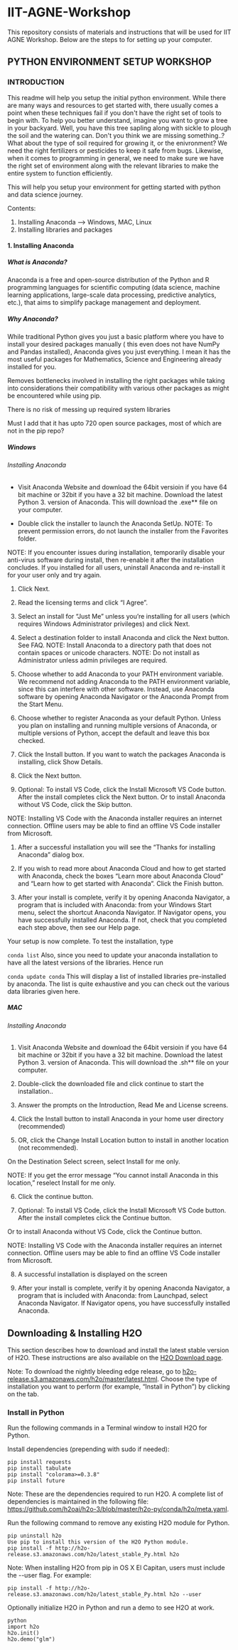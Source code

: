# IIT-AGNE-Workshop
This repository consists of materials and instructions that will be used for IIT AGNE Workshop. Below are the steps to for setting up your computer.

## PYTHON ENVIRONMENT SETUP WORKSHOP
### INTRODUCTION
This readme will help you setup the initial python environment. While there are many ways and resources to get started with, there usually comes a point when these techniques fail if you don't have the right set of tools to begin with. To help you better understand, imagine you want to grow a tree in your backyard. Well, you have this tree sapling along with sickle to plough the soil and the watering can. Don't you think we are missing something..? What about the type of soil required for growing it, or the enivronment? We need the right fertilizers or pesticides to keep it safe from bugs. Likewise, when it comes to programming in general, we need to make sure we have the right set of environment along with the relevant libraries to make the entire system to function efficiently.

This will help you setup your environment for getting started with python and data science journey.

Contents:

1. Installing Anaconda --> Windows, MAC, Linux
2. Installing libraries and packages

#### 1. Installing Anaconda
##### What is Anaconda?
Anaconda is a free and open-source distribution of the Python and R programming languages for scientific computing (data science, machine learning applications, large-scale data processing, predictive analytics, etc.), that aims to simplify package management and deployment.

##### Why Anaconda?
While traditional Python gives you just a basic platform where you have to install your desired packages manually ( this even does not have NumPy and Pandas installed), Anaconda gives you just everything. I mean it has the most useful packages for Mathematics, Science and Engineering already installed for you.

Removes bottlenecks involved in installing the right packages while taking into considerations their compatibility with various other packages as might be encountered while using pip.

There is no risk of messing up required system libraries

Must I add that it has upto 720 open source packages, most of which are not in the pip repo?

##### Windows
###### Installing Anaconda
- Visit Anaconda Website and download the 64bit versioin if you have 64 bit machine or 32bit if you have a 32 bit machine. Download the latest Python 3. version of Anaconda. This will download the .exe** file on your computer.

- Double click the installer to launch the Anaconda SetUp. NOTE: To prevent permission errors, do not launch the installer from the Favorites folder.

NOTE: If you encounter issues during installation, temporarily disable your anti-virus software during install, then re-enable it after the installation concludes. If you installed for all users, uninstall Anaconda and re-install it for your user only and try again.

1. Click Next.

2. Read the licensing terms and click “I Agree”.

3. Select an install for “Just Me” unless you’re installing for all users (which requires Windows Administrator privileges) and click Next.

4. Select a destination folder to install Anaconda and click the Next button. See FAQ. NOTE: Install Anaconda to a directory path that does not contain spaces or unicode characters. NOTE: Do not install as Administrator unless admin privileges are required.

5. Choose whether to add Anaconda to your PATH environment variable. We recommend not adding Anaconda to the PATH environment variable, since this can interfere with other software. Instead, use Anaconda software by opening Anaconda Navigator or the Anaconda Prompt from the Start Menu.

6. Choose whether to register Anaconda as your default Python. Unless you plan on installing and running multiple versions of Anaconda, or multiple versions of Python, accept the default and leave this box checked.

7. Click the Install button. If you want to watch the packages Anaconda is installing, click Show Details.

8. Click the Next button.

9. Optional: To install VS Code, click the Install Microsoft VS Code button. After the install completes click the Next button. Or to install Anaconda without VS Code, click the Skip button.

NOTE: Installing VS Code with the Anaconda installer requires an internet connection. Offline users may be able to find an offline VS Code installer from Microsoft.

1. After a successful installation you will see the “Thanks for installing Anaconda” dialog box.

2. If you wish to read more about Anaconda Cloud and how to get started with Anaconda, check the boxes “Learn more about Anaconda Cloud” and “Learn how to get started with Anaconda”. Click the Finish button.

3. After your install is complete, verify it by opening Anaconda Navigator, a program that is included with Anaconda: from your Windows Start menu, select the shortcut Anaconda Navigator. If Navigator opens, you have successfully installed Anaconda. If not, check that you completed each step above, then see our Help page.

Your setup is now complete. To test the installation, type

```conda list```
Also, since you need to update your anaconda installation to have all the latest versions of the libraries. Hence run

```conda update conda```
This will display a list of installed libraries pre-installed by anaconda. The list is quite exhaustive and you can check out the various data libraries given here.

##### MAC
###### Installing Anaconda
1. Visit Anaconda Website and download the 64bit versioin if you have 64 bit machine or 32bit if you have a 32 bit machine. Download the latest Python 3. version of Anaconda. This will download the .sh** file on your computer.

2. Double-click the downloaded file and click continue to start the installation..

3. Answer the prompts on the Introduction, Read Me and License screens.

4. Click the Install button to install Anaconda in your home user directory (recommended)

5. OR, click the Change Install Location button to install in another location (not recommended).

On the Destination Select screen, select Install for me only.

NOTE: If you get the error message “You cannot install Anaconda in this location,” reselect Install for me only.

6. Click the continue button.

7. Optional: To install VS Code, click the Install Microsoft VS Code button. After the install completes click the Continue button.

Or to install Anaconda without VS Code, click the Continue button.

NOTE: Installing VS Code with the Anaconda installer requires an internet connection. Offline users may be able to find an offline VS Code installer from Microsoft.

8. A successful installation is displayed on the screen

9. After your install is complete, verify it by opening Anaconda Navigator, a program that is included with Anaconda: from Launchpad, select Anaconda Navigator. If Navigator opens, you have successfully installed Anaconda.

## Downloading & Installing H2O
This section describes how to download and install the latest stable version of H2O. These instructions are also available on the <a href="http://h2o-release.s3.amazonaws.com/h2o/latest_stable.html">H2O Download page</a>.

Note: To download the nightly bleeding edge release, go to <a href="https://h2o-release.s3.amazonaws.com/h2o/master/latest.html">h2o-release.s3.amazonaws.com/h2o/master/latest.html</a>. Choose the type of installation you want to perform (for example, “Install in Python”) by clicking on the tab.


### Install in Python
Run the following commands in a Terminal window to install H2O for Python.

Install dependencies (prepending with sudo if needed):
```
pip install requests
pip install tabulate
pip install "colorama>=0.3.8"
pip install future
```

Note: These are the dependencies required to run H2O. A complete list of dependencies is maintained in the following file: https://github.com/h2oai/h2o-3/blob/master/h2o-py/conda/h2o/meta.yaml.

Run the following command to remove any existing H2O module for Python.
```
pip uninstall h2o
Use pip to install this version of the H2O Python module.
pip install -f http://h2o-release.s3.amazonaws.com/h2o/latest_stable_Py.html h2o
```

Note: When installing H2O from pip in OS X El Capitan, users must include the --user flag. For example:

```
pip install -f http://h2o-release.s3.amazonaws.com/h2o/latest_stable_Py.html h2o --user
```
Optionally initialize H2O in Python and run a demo to see H2O at work.
```
python
import h2o
h2o.init()
h2o.demo("glm")
```
